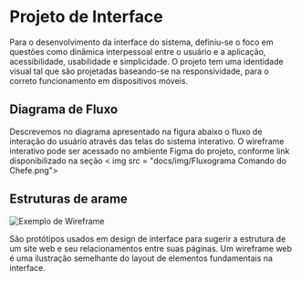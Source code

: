 
# Projeto de Interface

Para o desenvolvimento da interface do sistema, definiu-se o foco em questões como dinâmica interpessoal entre o usuário e a aplicação, acessibilidade, usabilidade e simplicidade. O projeto tem uma identidade visual tal que são projetadas baseando-se na responsividade, para o correto funcionamento em dispositivos móveis.
## Diagrama de Fluxo
Descrevemos no diagrama apresentado na figura abaixo o fluxo de interação do usuário através das telas do sistema interativo.
O wireframe interativo pode ser acessado no ambiente Figma do projeto, conforme link disponibilizado na seção
< img src = "docs/img/Fluxograma Comando do Chefe.png">


## Estruturas de arame


![Exemplo de Wireframe](img/wireframe-example.png)

São protótipos usados em design de interface para sugerir a estrutura de um site web e seu relacionamentos entre suas páginas. Um wireframe web é uma ilustração semelhante do layout de elementos fundamentais na interface.
 
